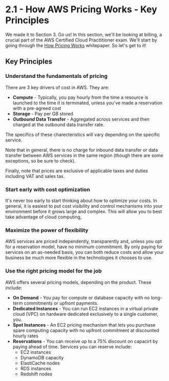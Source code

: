# 2.1 - How AWS Pricing Works - Key Principles

We made it to Section 3. Go us! In this section, we'll be looking at billing, a crucial part of the AWS Certified Cloud Pracititioner exam. We'll start by going through the [How Pricing Works](https://d0.awsstatic.com/whitepapers/aws_pricing_overview.pdf) whitepaper. So let's get to it!

## Key Principles

### Understand the fundamentals of pricing

There are 3 key drivers of cost in AWS. They are:
* **Compute** - Typically, you pay hourly from the time a resource is launched to the time it is terminated, unless you've made a reservation with a pre-agreed cost
* **Storage** - Pay per GB stored
* ***Outbound* Data Transfer** - Aggregated across services and then charged at the outbound data transfer rate.

The specifics of these charecteristics will vary depending on the specific service.

Note that in general, there is no charge for inbound data transfer or data transfer between AWS services in the same region (though there are some exceptions, so be sure to check).

Finally, note that prices are exclusive of applicable taxes and duties including VAT and sales tax.

### Start early with cost optimization

It's never too early to start thinking about how to optimize your costs. In general, it is easiest to put cost visibility and control mechanisms into your environment before it grows large and complex. This will allow you to best take advantage of cloud computing,

### Maximize the power of flexibility

AWS services are priced independently, transparently and, unless you opt for a reservation model, have no minimum commitment. By only paying for services on an as-needed basis, you can both reduce costs and allow your business be much more flexible in the technologies it chooses to use.

### Use the right pricing model for the job

AWS offers several pricing models, depending on the product. These include:

* **On Demand** - You pay for compute or database capacity with no long-term commitments or upfront payments.
* **Dedicated Instances** - You can run EC2 instances in a virtual private cloud (VPC) on hardware dedicated exclusively to a single customer, you.
* **Spot Instances** - An EC2 pricing mechanism that lets you purchase spare computing capacity with no upfront commitment at discounted hourly rates
* **Reservations** - You can receive up to a 75% discount on capacirt by paying ahead of time. Services you can reserve include:
  * EC2 instances
  * DynamoDB capacity
  * ElastiCache nodes
  * RDS instances
  * Redshift nodes